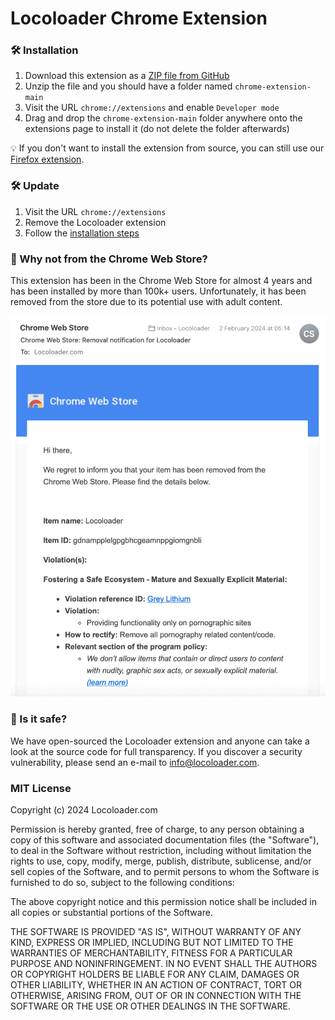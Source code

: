 # Locoloader Chrome Extension

### :hammer_and_wrench: Installation
1. Download this extension as a [ZIP file from GitHub](https://github.com/locoloader/chrome-extension/archive/refs/heads/main.zip)
2. Unzip the file and you should have a folder named `chrome-extension-main`
3. Visit the URL `chrome://extensions` and enable `Developer mode`
4. Drag and drop the `chrome-extension-main` folder anywhere onto the extensions page to install it (do not delete the folder afterwards)

:bulb: If you don't want to install the extension from source, you can still use our [Firefox extension](https://addons.mozilla.org/en-US/firefox/addon/locoloader/).

### :hammer_and_wrench: Update
1. Visit the URL `chrome://extensions`
2. Remove the Locoloader extension
3. Follow the [installation steps](#hammer_and_wrench-installation) 

### :thinking: Why not from the Chrome Web Store?
This extension has been in the Chrome Web Store for almost 4 years and has been installed by more than 100k+ users. Unfortunately, it has been removed from the store due to its potential use with adult content.

<p style="text-align: center;"><img src="./img/chrome-web-store-removal-notification.png" width="580" alt="Chrome Web Store Removal Notification"></p>

### :thinking: Is it safe?
We have open-sourced the Locoloader extension and anyone can take a look at the source code for full transparency. If you discover a security vulnerability, please send an e-mail to [info@locoloader.com](mailto:info@locoloader.com).  

### MIT License
Copyright (c) 2024 Locoloader.com

Permission is hereby granted, free of charge, to any person obtaining a copy of this software and associated documentation files (the "Software"), to deal in the Software without restriction, including without limitation the rights to use, copy, modify, merge, publish, distribute, sublicense, and/or sell copies of the Software, and to permit persons to whom the Software is furnished to do so, subject to the following conditions:

The above copyright notice and this permission notice shall be included in all copies or substantial portions of the Software.

THE SOFTWARE IS PROVIDED "AS IS", WITHOUT WARRANTY OF ANY KIND, EXPRESS OR IMPLIED, INCLUDING BUT NOT LIMITED TO THE WARRANTIES OF MERCHANTABILITY, FITNESS FOR A PARTICULAR PURPOSE AND NONINFRINGEMENT. IN NO EVENT SHALL THE AUTHORS OR COPYRIGHT HOLDERS BE LIABLE FOR ANY CLAIM, DAMAGES OR OTHER LIABILITY, WHETHER IN AN ACTION OF CONTRACT, TORT OR OTHERWISE, ARISING FROM, OUT OF OR IN CONNECTION WITH THE SOFTWARE OR THE USE OR OTHER DEALINGS IN THE SOFTWARE.